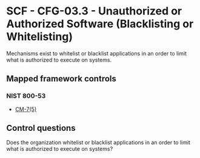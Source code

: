 # SCF - CFG-03.3 - Unauthorized or Authorized Software (Blacklisting or Whitelisting)
Mechanisms exist to whitelist or blacklist applications in an order to limit what is authorized to execute on systems.
## Mapped framework controls
### NIST 800-53
- [CM-7(5)](../nist80053/cm-7-5.md)
  
## Control questions
Does the organization whitelist or blacklist applications in an order to limit what is authorized to execute on systems?
  